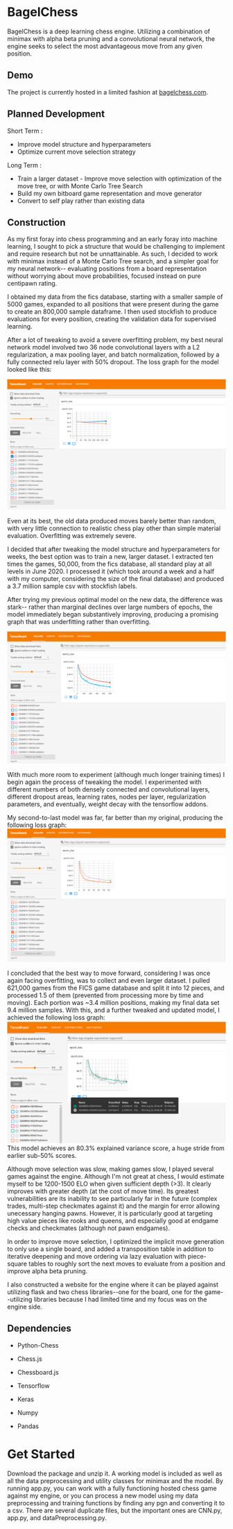 BagelChess
==========

BagelChess is a deep learning chess engine. Utilizing a combination of minimax
with alpha beta pruning and a convolutional neural network, the engine seeks to
select the most advantageous move from any given position.

Demo
-------------------
The project is currently hosted in a limited fashion at <a href="http://bagelchess.com">bagelchess.com</a>.

Planned Development
-------------------

Short Term : 
- Improve model structure and hyperparameters 
- Optimize current move selection strategy

Long Term : 
- Train a larger dataset - Improve move selection with optimization of the move tree, or with Monte Carlo Tree Search 
- Build my own bitboard game representation and move generator 
- Convert to self play rather than existing data

Construction
------------

As my first foray into chess programming and an early foray into machine
learning, I sought to pick a structure that would be challenging to implement
and require research but not be unnattainable. As such, I decided to work with
minimax instead of a Monte Carlo Tree search, and a simpler goal for my neural
network-- evaluating positions from a board representation without worrying
about move probabilities, focused instead on pure centipawn rating.

I obtained my data from the fics database, starting with a smaller sample of
5000 games, expanded to all positions that were present during the game to
create an 800,000 sample dataframe. I then used stockfish to produce evaluations
for every position, creating the validation data for supervised learning.

After a lot of tweaking to avoid a severe overfitting problem, my best neural
network model involved two 36 node convolutional layers with a L2
regularization, a max pooling layer, and batch normalization, followed by a
fully connected relu layer with 50% dropout. The loss graph for the model looked
like this:

![Old Data Graph](./model_graphs/oldDataCrop.png)

Even at its best, the old data produced moves barely better than random, with
very little connection to realistic chess play other than simple material
evaluation. Overfitting was extremely severe.

I decided that after tweaking the model structure and hyperparameters for weeks,
the best option was to train a new, larger dataset. I extracted ten times the
games, 50,000, from the fics database, all standard play at all levels in June
2020. I processed it (which took around a week and a half with my computer,
considering the size of the final database) and produced a 3.7 million sample
csv with stockfish labels.

After trying my previous optimal model on the new data, the difference was
stark-- rather than marginal declines over large numbers of epochs, the model
immediately began substantively improving, producing a promising graph that was
underfitting rather than overfitting.

![New Data Graph](./model_graphs/newDataCrop.png)

With much more room to experiment (although much longer training times) I begin
again the process of tweaking the model. I experimented with different numbers
of both densely connected and convolutional layers, different dropout areas,
learning rates, nodes per layer, regularization parameters, and eventually,
weight decay with the tensorflow addons.

My second-to-last model was far, far better than my original, producing the following loss graph:
![New Data Optimal Graph](./model_graphs/newDataOptimal.png)

I concluded that the best way to move forward, considering I was once again facing overfitting, was to collect and even larger dataset. I pulled 621,000 games from the FICS game database and split it into 12 pieces, and processed 1.5 of them (prevented from processing more by time and moving). Each portion was ~3.4 million positions, making my final data set 9.4 million samples. With this, and a further tweaked and updated model, I achieved the following loss graph:
![9.4 Million Sample Optimal](./model_graphs/9.4_optimal.png)
This model achieves an 80.3% explained variance score, a huge stride from earlier sub-50% scores.

Although move selection was slow, making games slow, I played several games against the engine. Although I'm not great at chess, I would estimate myself to be 1200-1500 ELO when given sufficient depth (>3). It clearly improves with greater depth (at the cost of move time). Its greatest vulnerabilities are its inability to see particularly far in the future (complex trades, multi-step checkmates against it) and the margin for error allowing unecessary hanging pawns. However, it is particularly good at targeting high value pieces like rooks and queens, and especially good at endgame checks and checkmates (although not pawn endgames).

In order to improve move selection, I optimized the implicit move generation to only use a single board, and added a transposition table in addition to iterative deepening and move ordering via lazy evaluation with piece-square tables to roughly sort the next moves to evaluate from a position and improve alpha beta pruning.

I also constructed a website for the engine where it can be played against
utilizing flask and two chess libraries--one for the board, one for the
game--utilizing libraries because I had limited time and my focus was on the
engine side.

Dependencies
------------

-   Python-Chess

-   Chess.js

-   Chessboard.js

-   Tensorflow

-   Keras

-   Numpy

-   Pandas

Get Started
===========

Download the package and unzip it. A working model is included as well as all
the data preprocessing and utility classes for minimax and the model. By running
app.py, you can work with a fully functioning hosted chess game against my
engine, or you can process a new model using my data preprocessing and training
functions by finding any pgn and converting it to a csv. There are several duplicate
files, but the important ones are CNN.py, app.py, and dataPreprocessing.py.
